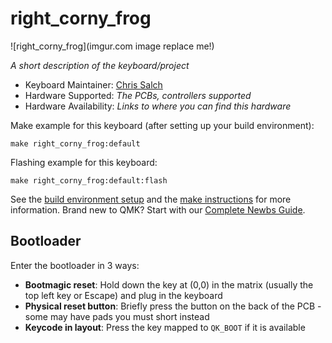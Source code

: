 # right_corny_frog

![right_corny_frog](imgur.com image replace me!)

*A short description of the keyboard/project*

* Keyboard Maintainer: [Chris Salch](https://github.com/arlaneenalra)
* Hardware Supported: *The PCBs, controllers supported*
* Hardware Availability: *Links to where you can find this hardware*

Make example for this keyboard (after setting up your build environment):

    make right_corny_frog:default

Flashing example for this keyboard:

    make right_corny_frog:default:flash

See the [build environment setup](https://docs.qmk.fm/#/getting_started_build_tools) and the [make instructions](https://docs.qmk.fm/#/getting_started_make_guide) for more information. Brand new to QMK? Start with our [Complete Newbs Guide](https://docs.qmk.fm/#/newbs).

## Bootloader

Enter the bootloader in 3 ways:

* **Bootmagic reset**: Hold down the key at (0,0) in the matrix (usually the top left key or Escape) and plug in the keyboard
* **Physical reset button**: Briefly press the button on the back of the PCB - some may have pads you must short instead
* **Keycode in layout**: Press the key mapped to `QK_BOOT` if it is available
